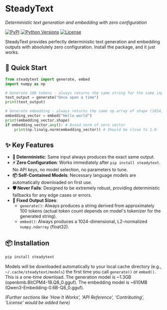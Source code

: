 # SteadyText
*Deterministic text generation and embedding with zero configuration*

[![PyPI](https://img.shields.io/pypi/v/steadytext.svg)](https://pypi.org/project/steadytext/)
[![Python Versions](https://img.shields.io/pypi/pyversions/steadytext.svg)](https://pypi.org/project/steadytext/)
[![License](https://img.shields.io/pypi/l/steadytext.svg)](https://github.com/yourusername/steadytext/blob/main/LICENSE) <!-- Placeholder for license badge -->

SteadyText provides perfectly deterministic text generation and embedding outputs with absolutely zero configuration. Install the package, and it just works.

## 🚀 Quick Start

```python
from steadytext import generate, embed
import numpy as np

# Generate 100 tokens - always returns the same string for the same input
text_output = generate("Once upon a time")
print(text_output)

# Generate embedding - always returns the same np.array of shape (1024,)
embedding_vector = embed("Hello world")
print(embedding_vector.shape)
if embedding_vector.any(): # Avoid norm of zero vector
    print(np.linalg.norm(embedding_vector)) # Should be close to 1.0
```

## ✨ Key Features

- **🎯 Deterministic**: Same input always produces the exact same output.
- **⚡ Zero Configuration**: Works immediately after `pip install steadytext`. No API keys, no model selection, no parameters to tune.
- **📦 Self-Contained Models**: Necessary language models are automatically downloaded on first use.
- **🛡️ Never Fails**: Designed to be extremely robust, providing deterministic fallbacks for any edge cases or errors.
- **📏 Fixed Output Sizes**:
    - `generate()`: Always produces a string derived from approximately 100 tokens (actual token count depends on model's tokenizer for the generated string).
    - `embed()`: Always produces a 1024-dimensional, L2-normalized `numpy.ndarray` (float32).

## 📦 Installation

```bash
pip install steadytext
```

Models will be downloaded automatically to your local cache directory (e.g., `~/.cache/steadytext/models`) the first time you call `generate()` or `embed()`. This is a one-time download.
The generation model is ~1.3GB (openbmb.BitCPM4-1B.Q8_0.gguf).
The embedding model is ~610MB (Qwen3-Embedding-0.6B-Q8_0.gguf).

*(Further sections like 'How It Works', 'API Reference', 'Contributing', 'License' would be added here)*
